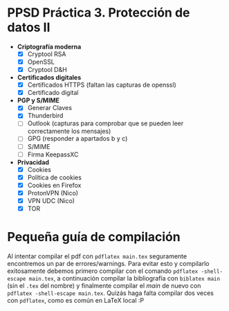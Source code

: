 # PPSD Práctica 3. Protección de datos II

- **Criptografía moderna**
    - [x] Cryptool RSA
    - [x] OpenSSL
    - [x] Cryptool D&H
- **Certificados digitales**
    - [x] Certificados HTTPS (faltan las capturas de openssl)
    - [x] Certificado digital
- **PGP y S/MIME**
    - [x] Generar Claves
    - [x] Thunderbird
    - [ ] Outlook (capturas para comprobar que se pueden leer correctamente los mensajes)
    - [ ] GPG (responder a apartados b y c)
    - [ ] S/MIME 
    - [ ] Firma KeepassXC
- **Privacidad**
    - [x] Cookies
    - [x] Política de cookies
    - [x] Cookies en Firefox 
    - [x] ProtonVPN (Nico)
    - [x] VPN UDC (Nico)
    - [x] TOR

# Pequeña guía de compilación

Al intentar compilar el pdf con `pdflatex main.tex` seguramente encontremos un par de errores/warnings.
Para evitar esto y compilarlo exitosamente debemos primero compilar con el comando `pdflatex -shell-escape main.tex`, a continuación compilar la bibliografía con `biblatex main` (sin el `.tex` del nombre) y finalmente compilar el *main* de nuevo con `pdflatex -shell-escape main.tex`. Quizás haga falta compilar dos veces con `pdflatex`, como es común en LaTeX local :P
